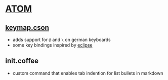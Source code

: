# [ATOM](https://atom.io)
## [keymap.cson](https://atom.io/docs/latest/advanced/keymaps)
* adds support for `@` and `\` on german keyboards
* some key bindings inspired by [eclipse](https://eclipse.org)
## init.coffee
* custom command that enables tab indention for list bullets in markdown
